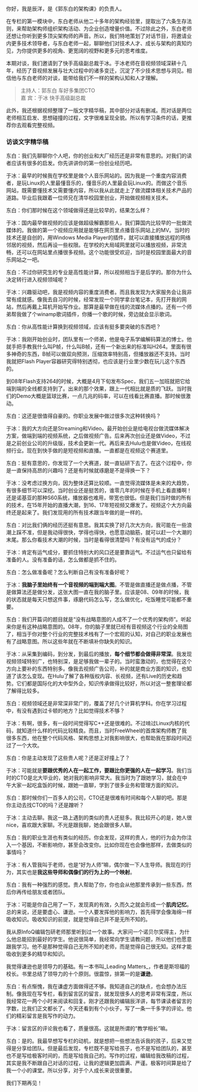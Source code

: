 你好，我是辰洋，是《郭东白的架构课》的负责人。

在专栏的第一模块中，东白老师从他二十多年的架构经验里，提取出了六条生存法则，来帮助架构师组织架构活动、为企业创造增量价值。不过除此之外，东白老师还想让你听到更多顶尖架构师的声音。所以，我们特地策划了对话节目，将邀请业内更多技术领导者，与东白老师一起，聊聊他们对技术人才、成长与架构的真知灼见，为你提供更多的视角、更宽阔的视野和更多元的思考维度。

本期对谈，我们邀请到了快手高级副总裁于冰。于冰老师在音视频领域深耕十几年，经历了音视频发展与壮大过程中的诸多变迁，沉淀了不少技术思想与洞见。相信他与东白老师的对谈，能带给我们不一样的架构认知和人才理解。

> 主持人：郭东白 车好多集团CTO  
> 嘉 宾：于冰 快手高级副总裁

此外，我还根据视频整理了一版文字精华稿，其中部分对话有删减。而对话是两位老师相互启发、思想碰撞的过程，文字很难呈现全貌。所以有学习条件的话，更推荐你去观看完整视频。

### 访谈文字精华稿

东白：我们先聊聊你个人吧，你的创业和大厂经历还是非常有意思的。对我们的读者应该有很多的启发。你先讲讲你的第一份创业经历吧。

于冰：最早的时候我在学校里是做个人音乐网站的。因为我是一个重度内容消费者，是玩Linux的人里最懂音乐的，懂音乐的人里最会玩Linux的。而做这个音乐网站，既需要懂技术又需要懂内容，所以我从此就走上了做流媒体相关技术产品的道路。毕业后我跟着一位师兄在清华校园里创业，开始做视频相关技术。

东白：你们那时候在这个领域做得还是比较早的，结果怎么样？

于冰：国内最早做视频的应该是做超级解霸那些人，我们算国内比较早的一批做流媒体的。我做的第一个视频应用就是能够在网页里点播音乐网站上的MV。当时的技术还是自创的，用Windows Media Player的插件，就可以直接播放远程的网络邻居的视频，然后再设一些权限。在学校的大局域网里就可以播放视频，非常流畅，还可以在网站里点播很多视频。这个功能很受欢迎，当时是校园里面最大的音乐网站之一吧。

东白：不过你研究生的专业是高性能计算，所以视频相当于是后学的。那你为什么决定转行进入视频领域呢？

于冰：兴趣驱动吧，我是视频内容的重度消费者。而且我发现为大家服务会让我非常有成就感。像我去自习的时候，经常发现一个同学拿台笔记本，先打开我的网站，然后再戴上耳机开始写作业。那算是最早做在线的流媒体点播的。还有一个师弟帮我做了个winamp歌词插件，你播一个歌的时候，旁边就会显示歌词。

东白：你从高性能计算换到视频领域，应该有挺多要突破的东西吧？

于冰：我刚开始创业时，团队里有一个师弟，他是电子系学编解码算法的博士。他就手把手教我什么叫P帧，什么叫B帧，还有一个新出来的标准叫H264。里面有很多神奇的东西，B帧可以做双向预测，压缩效率特别高，但播放器还不支持。当时我就把Flash Player容器研究得特别透彻，也应该是行业里少数在玩儿这个东西的。

到08年Flash支持264的时候，大概是4月下旬发布Spec，我们五一加班就把它给端到端的全线都支持到了。出来的那个效果，跟上一代相比就是质的飞跃。当时我们的Demo大概是篮球比赛，一点几兆的码率，可以在线看比赛直播。那时候很激动。

东白：这还是很值得自豪的。你职业发展中做过很多次这种转换吗？

于冰：我的大方向还是Streaming和Video。最开始创业是给电视台做流媒体解决方案，做端到端的视频系统，之后做视频广告。后来再次创业还是做Video，不过是之前创业公司的升级版，技术会更新一代。再后来去Hulu也是做Video，在线视频行业。现在到快手做的是短视频和直播。一直都是在视频这个赛道里。

东白：挺有意思的，你发现了一个大赛道，就一直钻研下去了。在这个过程中，你是一直保持高昂的兴趣吗？还是有时候就琢磨是不是得换一下？

于冰：没考虑过换方向，因为整体还算比较顺。一直觉得流媒体是未来的大趋势，有很多细节可以深挖。当时创业还是挺苦的，谁零几年的时候在手机上看直播啊！还是诺基亚的那种S60系统，播放器也难用，带宽也很低。但是我们当时做的所有的技术，在15年开始的直播大潮，到16、17年短视频又爆发了。视频这个大方向最终还是起来了。我们发现用的所有技术跟当年做的是一样的。

东白：对比我们俩的经历还挺有意思。我其实换了好几次大方向，我可能在一些浪潮上踩不准，但是我动得很快，学得也得快，也愿意动脑筋，就可以赶一个大潮的末尾。那么你看技术大潮的时候，当时是看得很清楚吗？有没有运气的成分？

于冰：肯定有运气成分，要抓住特别大的风口还是要靠运气。不过运气也只留给有准备的人。没有准备的话，怎么做都是抓不住的。

东白：怎么做准备呢？怎么判断自己有没有准备好呢？

于冰：**我脑子里始终有一个音视频的端到端大图**。不管是做直播还是做点播，不管是做算法还是做分发，这张大图一直在我的脑子里。应该是08、09年的时候，我的状态就是每天只想这件事，琢磨代码怎么写，怎么做优化，吃饭睡觉可能都不重要。

东白：我们开篇词的题目就是“没有战略意图的人成不了一个优秀的架构师”。听起来你是有这种战略意图的。08年，你的脑子里就已经有音视频这个行业的全局图了，相当于你对整个行业的完整技术栈有了一个宏观的认知，对自己的职业发展也有了战略意图。所以这些年就在不断填补你缺失的知识。

于冰：从采集到编码，到分发，到最后的播放，**每个细节都会做得非常深**。我发现视频领域特别广，也特别深，是足够我做一辈子的。当时蛮激动的，也觉得在这个方向上要补的东西特别多。像我去视频广告公司，补的就是商业方面的知识，也知道了该怎么变现。在Hulu了解了各种版权内容、长视频，还有Live的历史和趋势。它们都是国际化的大中型外企，知识传承做得比较好，所以对这一整套理论都了解得比较多。

东白：视频领域还是非常深非常广的，覆盖了好几个计算机学科。你在学习过程中，有没有遇到过卡顿的地方？比如觉得技术不够？

于冰：有啊，很多，有一段时间觉得写C++还是很难的。不过啃过Linux内核的代码，就知道什么样的代码比较精良。而且，当时FreeWheel的首席架构师教了我很多东西，他在整个代码风格、架构思想上对我影响很大，也帮助我在那段时间迈过了一个大坎。

东白：你是主动发现了这些贵人呢？还是正好撞上了？

于冰：可能就是**要跟优秀的人在一起工作，要跟比你更强的人在一起学习**。我们当时的CTO是北大毕业的，她对我的影响非常大。我当时为了跟她学习，就会在中午大家一起吃盒饭的时候，跟她一直聊，学到了很多业务和管理方面的知识。

东白：那时候你们一百多人的公司，CTO还是很难有时间和每个人聊的吧。那是你主动去找CTO的吗？还是蹭听？

于冰：主动去聊。我这一路上遇到的类似的贵人还挺多。我比较开心的是，她人很nice，喜欢跟大家聊。不光是跟我聊，她会跟很多人聊。

东白：我的职业生涯也有类似的经历。你会发现，这样的贵人，他的行为会为你注入一个基因，不断影响你，甚至会改变你。比如你现在也会像他那样，去做类似的事情吗？

于冰：有人管我叫于老师，也是“好为人师”嘛，偶尔做一下人生导师。我现在的行为，其实也是**我这些导师和偶像们的行为上的一个映射**。

东白：我有一种强烈的感觉。贵人帮助了你，你也会从他那里传承到一些东西，然后你再传给朋友或者团队。

于冰：可能是你自己用了一下，发现真的有效，久而久之就会形成一个**肌肉记忆**。总的来说，还是要虚心、谦逊。一个人要发挥他的影响力，首先得学会像海绵一样吸收知识。吸收知识的前提，就是觉得自己并不是无所不知的。

我从原InfoQ编辑包研老师那里听到过一个故事。大家问一个诺贝尔奖得主，为什么他总能招到最好的学生。他说很简单，我经常向学生请教问题，所以他们也愿意跟我学习。他不是那种觉得自己无所不知的老师，而是觉得自己很无知。这样才能吸收到更多的精华和知识。

我觉得谦逊也是领导力的基础。有一本书叫\_Leading Matters\_，作者是斯坦福的校长。书里总结了领导力的十个原则。很震惊，排第一的是**谦逊**。

东白：有点惭愧，我在谦虚方面做得还不够。我知道自己的缺点，也会想办法压制。像我现在写专栏，看到留言区的留言，就发现很多人的思考非常有深度，所以我经常花一两个小时来阅读和回复。刚才还跟我的编辑辰洋讲，每节课读者留言的字数，比我们正文都长了。今天还看到有个小伙子，写了一条一千多字的评论。他们的精彩留言是我写作的动力。

于冰：留言区的评论我也看了，质量很高。这就是所谓的“教学相长”嘛。

东白：是的。我最早想写专栏的动机，就是想把一些想法告诉我的孩子，后来又觉得是分享给团队。但是最后发现，专栏既不是写给孩子，也不是写给团队的，甚至也不是写给极客时间的，而是写给我自己的。写作的过程，编辑给我改稿的过程，其实是我不断跟自己对话的过程，让我的逻辑更加圆满、严谨。极客时间算是给了我一个小的课堂。所以分享，对于个人成长来说很重要。

我们下期再见！